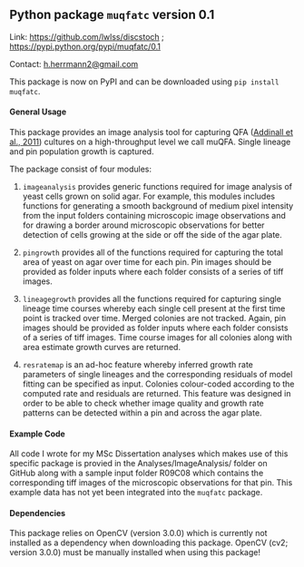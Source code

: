 ## Python package `muqfatc` version 0.1

Link: https://github.com/lwlss/discstoch ; https://pypi.python.org/pypi/muqfatc/0.1

Contact: h.herrmann2@gmail.com

This package is now on PyPI and can be downloaded using `pip install muqfatc`.

#### General Usage 

This package provides an image analysis tool for capturing QFA ([Addinall et al., 2011](http://journals.plos.org/plosgenetics/article?id=10.1371%2Fjournal.pgen.1001362)) cultures on a high-throughput level we call muQFA. Single lineage and pin population growth is captured.

The package consist of four modules:

1. `imageanalysis` provides generic functions required for image analysis of yeast cells grown on solid agar. For example, this modules includes functions for generating a smooth background of medium pixel intensity from the input folders containing microscopic image observations and for drawing a border around microscopic observations for better detection of cells growing at the side or off the side of the agar plate.

2. `pingrowth` provides all of the functions required for capturing the total area of yeast on agar over time for each pin. Pin images should be provided as folder inputs where each folder consists of a series of tiff images. 

3. `lineagegrowth` provides all the functions required for capturing single lineage time courses whereby each single cell present at the first time point is tracked over time. Merged colonies are not tracked. Again, pin images should be provided as folder inputs where each folder consists of a series of tiff images. Time course images for all colonies along with area estimate growth curves are returned.

4. `resratemap` is an ad-hoc feature whereby inferred growth rate parameters of single lineages and the corresponding residuals of model fitting can be specified as input. Colonies colour-coded according to the computed rate and residuals are returned. This feature was designed in order to be able to check whether image quality and growth rate patterns can be detected within a pin and across the agar plate. 

#### Example Code 

All code I wrote for my MSc Dissertation analyses which makes use of this specific package is provied in the Analyses/ImageAnalysis/ folder on GitHub along with a sample input folder R09C08 which contains the corresponding tiff images of the microscopic observations for that pin. This example data has not yet been integrated into the `muqfatc` package. 

#### Dependencies

This package relies on OpenCV (version 3.0.0) which is currently not installed as a dependency when downloading this package. OpenCV (cv2; version 3.0.0) must be manually installed when using this package! 

 
